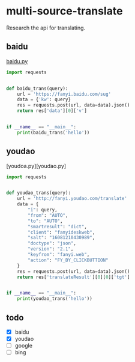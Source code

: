 # multi-source-translate
Research the api for translating.
## baidu
[baidu.py](baidu.py)
```python
import requests


def baidu_trans(query):
    url = 'https://fanyi.baidu.com/sug'
    data = {'kw': query}
    res = requests.post(url, data=data).json()
    return res['data'][0]['v']


if __name__ == "__main__":
    print(baidu_trans('hello'))
```
## youdao
[youdoa.py][youdao.py]
```python
import requests


def youdao_trans(query):
    url = 'http://fanyi.youdao.com/translate'
    data = {
        "i": query,
        "from": "AUTO",
        "to": "AUTO",
        "smartresult": "dict",
        "client": "fanyideskweb",
        "salt": "16081210430989",
        "doctype": "json",
        "version": "2.1",
        "keyfrom": "fanyi.web",
        "action": "FY_BY_CLICKBUTTION"
    }
    res = requests.post(url, data=data).json()
    return res['translateResult'][0][0]['tgt']


if __name__ == "__main__":
    print(youdao_trans('hello'))
```
## todo
- [x] baidu
- [x] youdao
- [ ] google
- [ ] bing
